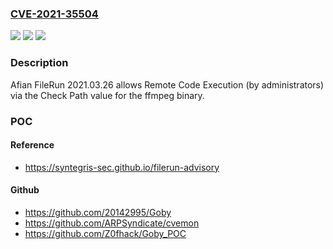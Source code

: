 ### [CVE-2021-35504](https://cve.mitre.org/cgi-bin/cvename.cgi?name=CVE-2021-35504)
![](https://img.shields.io/static/v1?label=Product&message=n%2Fa&color=blue)
![](https://img.shields.io/static/v1?label=Version&message=n%2Fa&color=blue)
![](https://img.shields.io/static/v1?label=Vulnerability&message=n%2Fa&color=brighgreen)

### Description

Afian FileRun 2021.03.26 allows Remote Code Execution (by administrators) via the Check Path value for the ffmpeg binary.

### POC

#### Reference
- https://syntegris-sec.github.io/filerun-advisory

#### Github
- https://github.com/20142995/Goby
- https://github.com/ARPSyndicate/cvemon
- https://github.com/Z0fhack/Goby_POC

